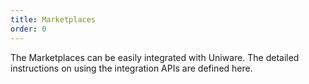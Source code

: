 ```yaml
---
title: Marketplaces
order: 0
---
```


The Marketplaces can be easily integrated with Uniware. The detailed instructions on using the integration APIs are defined here. 
